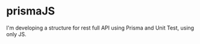 # prismaJS

I'm developing a structure for rest full API using Prisma and Unit Test, using only JS.
